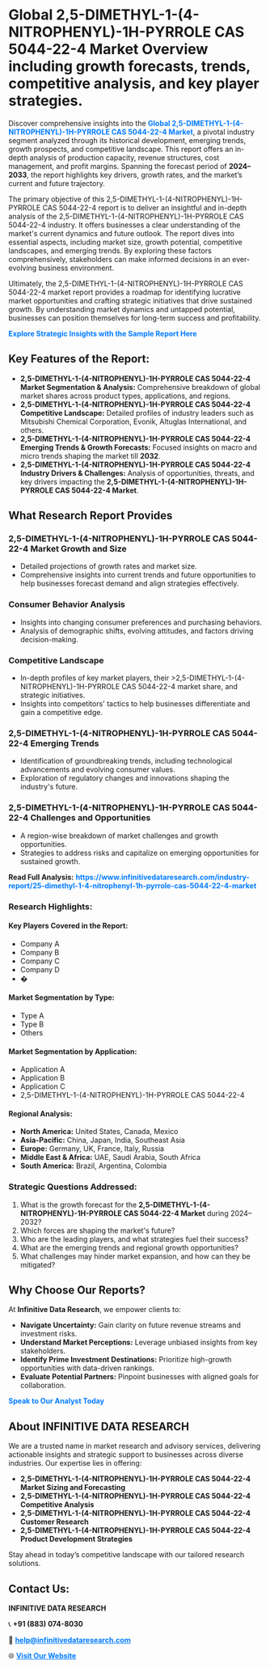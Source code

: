 <h1>Global 2,5-DIMETHYL-1-(4-NITROPHENYL)-1H-PYRROLE CAS 5044-22-4 Market Overview including growth forecasts, trends, competitive analysis, and key player strategies.</h1>
<p>
Discover comprehensive insights into the 
<a href="https://www.infinitivedataresearch.com/industry-report/25-dimethyl-1-4-nitrophenyl-1h-pyrrole-cas-5044-22-4-market" rel="dofollow" style="color: #007BFF; text-decoration: none;"><strong>Global 2,5-DIMETHYL-1-(4-NITROPHENYL)-1H-PYRROLE CAS 5044-22-4 Market</strong></a>, a pivotal industry segment analyzed through its historical development, emerging trends, growth prospects, and competitive landscape. This report offers an in-depth analysis of production capacity, revenue structures, cost management, and profit margins. Spanning the forecast period of <strong>2024–2033</strong>, the report highlights key drivers, growth rates, and the market’s current and future trajectory.
</p>
<p>
The primary objective of this 2,5-DIMETHYL-1-(4-NITROPHENYL)-1H-PYRROLE CAS 5044-22-4 report is to deliver an insightful and in-depth analysis of the 2,5-DIMETHYL-1-(4-NITROPHENYL)-1H-PYRROLE CAS 5044-22-4 industry. It offers businesses a clear understanding of the market's current dynamics and future outlook. The report dives into essential aspects, including market size, growth potential, competitive landscapes, and emerging trends. By exploring these factors comprehensively, stakeholders can make informed decisions in an ever-evolving business environment.
</p>
<p>
Ultimately, the 2,5-DIMETHYL-1-(4-NITROPHENYL)-1H-PYRROLE CAS 5044-22-4 market report provides a roadmap for identifying lucrative market opportunities and crafting strategic initiatives that drive sustained growth. By understanding market dynamics and untapped potential, businesses can position themselves for long-term success and profitability.
</p>
<p>
<a href="https://www.infinitivedataresearch.com/request-sample/reportId=104021" style="color: #007BFF; text-decoration: none;"><strong>Explore Strategic Insights with the Sample Report Here</strong></a>
</p>

<h2>Key Features of the Report:</h2>
<ul>
<li><strong>2,5-DIMETHYL-1-(4-NITROPHENYL)-1H-PYRROLE CAS 5044-22-4 Market Segmentation & Analysis:</strong> Comprehensive breakdown of global market shares across product types, applications, and regions.</li>
<li><strong>2,5-DIMETHYL-1-(4-NITROPHENYL)-1H-PYRROLE CAS 5044-22-4 Competitive Landscape:</strong> Detailed profiles of industry leaders such as Mitsubishi Chemical Corporation, Evonik, Altuglas International, and others.</li>
<li><strong>2,5-DIMETHYL-1-(4-NITROPHENYL)-1H-PYRROLE CAS 5044-22-4 Emerging Trends & Growth Forecasts:</strong> Focused insights on macro and micro trends shaping the market till <strong>2032</strong>.</li>
<li><strong>2,5-DIMETHYL-1-(4-NITROPHENYL)-1H-PYRROLE CAS 5044-22-4 Industry Drivers & Challenges:</strong> Analysis of opportunities, threats, and key drivers impacting the <strong>2,5-DIMETHYL-1-(4-NITROPHENYL)-1H-PYRROLE CAS 5044-22-4 Market</strong>.</li>
</ul>

<h2>What Research Report Provides</h2>
<h3>2,5-DIMETHYL-1-(4-NITROPHENYL)-1H-PYRROLE CAS 5044-22-4 Market Growth and Size</h3>
<ul>
<li>Detailed projections of growth rates and market size.</li>
<li>Comprehensive insights into current trends and future opportunities to help businesses forecast demand and align strategies effectively.</li>
</ul>

<h3>Consumer Behavior Analysis</h3>
<ul>
<li>Insights into changing consumer preferences and purchasing behaviors.</li>
<li>Analysis of demographic shifts, evolving attitudes, and factors driving decision-making.</li>
</ul>

<h3>Competitive Landscape</h3>
<ul>
<li>In-depth profiles of key market players, their >2,5-DIMETHYL-1-(4-NITROPHENYL)-1H-PYRROLE CAS 5044-22-4 market share, and strategic initiatives.</li>
<li>Insights into competitors' tactics to help businesses differentiate and gain a competitive edge.</li>
</ul>

<h3>2,5-DIMETHYL-1-(4-NITROPHENYL)-1H-PYRROLE CAS 5044-22-4 Emerging Trends</h3>
<ul>
<li>Identification of groundbreaking trends, including technological advancements and evolving consumer values.</li>
<li>Exploration of regulatory changes and innovations shaping the industry's future.</li>
</ul>

<h3>2,5-DIMETHYL-1-(4-NITROPHENYL)-1H-PYRROLE CAS 5044-22-4 Challenges and Opportunities</h3>
<ul>
<li>A region-wise breakdown of market challenges and growth opportunities.</li>
<li>Strategies to address risks and capitalize on emerging opportunities for sustained growth.</li>
</ul>
<p><strong>Read Full Analysis:</strong> <a href="https://www.infinitivedataresearch.com/industry-report/25-dimethyl-1-4-nitrophenyl-1h-pyrrole-cas-5044-22-4-market" rel="dofollow" style="color: #007BFF; text-decoration: none;"><strong>https://www.infinitivedataresearch.com/industry-report/25-dimethyl-1-4-nitrophenyl-1h-pyrrole-cas-5044-22-4-market</strong></a></p>
<h3>Research Highlights:</h3>
<h4>Key Players Covered in the Report:</h4>
<ul><li>Company A</li><li>Company B</li><li>Company C</li><li>Company D</li><li>�</li></ul>
<h4>Market Segmentation by Type:</h4>
<ul><li>Type A</li><li>Type B</li><li>Others</li></ul>
<h4>Market Segmentation by Application:</h4>
<ul><li>Application A</li><li>Application B</li><li>Application C</li><li>2,5-DIMETHYL-1-(4-NITROPHENYL)-1H-PYRROLE CAS 5044-22-4</li></ul>

<h4>Regional Analysis:</h4>
<ul>
<li><strong>North America:</strong> United States, Canada, Mexico</li>
<li><strong>Asia-Pacific:</strong> China, Japan, India, Southeast Asia</li>
<li><strong>Europe:</strong> Germany, UK, France, Italy, Russia</li>
<li><strong>Middle East & Africa:</strong> UAE, Saudi Arabia, South Africa</li>
<li><strong>South America:</strong> Brazil, Argentina, Colombia</li>
</ul>

<h3>Strategic Questions Addressed:</h3>
<ol>
<li>What is the growth forecast for the <strong>2,5-DIMETHYL-1-(4-NITROPHENYL)-1H-PYRROLE CAS 5044-22-4 Market</strong> during 2024–2032?</li>
<li>Which forces are shaping the market's future?</li>
<li>Who are the leading players, and what strategies fuel their success?</li>
<li>What are the emerging trends and regional growth opportunities?</li>
<li>What challenges may hinder market expansion, and how can they be mitigated?</li>
</ol>

<h2>Why Choose Our Reports?</h2>
<p>At <strong>Infinitive Data Research</strong>, we empower clients to:</p>
<ul>
<li><strong>Navigate Uncertainty:</strong> Gain clarity on future revenue streams and investment risks.</li>
<li><strong>Understand Market Perceptions:</strong> Leverage unbiased insights from key stakeholders.</li>
<li><strong>Identify Prime Investment Destinations:</strong> Prioritize high-growth opportunities with data-driven rankings.</li>
<li><strong>Evaluate Potential Partners:</strong> Pinpoint businesses with aligned goals for collaboration.</li>
</ul>
<p><a href="https://www.infinitivedataresearch.com/industry-report/25-dimethyl-1-4-nitrophenyl-1h-pyrrole-cas-5044-22-4-market" rel="dofollow" style="color: #007BFF; text-decoration: none;"><strong>Speak to Our Analyst Today</strong></a></p>

<h2>About INFINITIVE DATA RESEARCH</h2>
<p>We are a trusted name in market research and advisory services, delivering actionable insights and strategic support to businesses across diverse industries. Our expertise lies in offering:</p>
<ul>
<li><strong>2,5-DIMETHYL-1-(4-NITROPHENYL)-1H-PYRROLE CAS 5044-22-4 Market Sizing and Forecasting</strong></li>
<li><strong>2,5-DIMETHYL-1-(4-NITROPHENYL)-1H-PYRROLE CAS 5044-22-4 Competitive Analysis</strong></li>
<li><strong>2,5-DIMETHYL-1-(4-NITROPHENYL)-1H-PYRROLE CAS 5044-22-4 Customer Research</strong></li>
<li><strong>2,5-DIMETHYL-1-(4-NITROPHENYL)-1H-PYRROLE CAS 5044-22-4 Product Development Strategies</strong></li>
</ul>
<p>Stay ahead in today’s competitive landscape with our tailored research solutions.</p>

<h2>Contact Us:</h2>
<p><strong>INFINITIVE DATA RESEARCH</strong></p>
<p>📞 <strong>+91 (883) 074-8030</strong></p>
<p>📧 <strong><a href="mailto:help@infinitivedataresearch.com" style="color: #007BFF;">help@infinitivedataresearch.com</a></strong></p>
<p>🌐 <strong><a href="https://www.infinitivedataresearch.com" rel="dofollow" style="color: #007BFF;">Visit Our Website</a></strong></p>